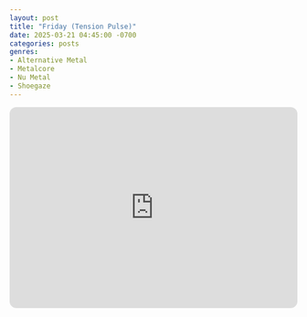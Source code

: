 ```yaml
---
layout: post
title: "Friday (Tension Pulse)"
date: 2025-03-21 04:45:00 -0700
categories: posts
genres:
- Alternative Metal
- Metalcore
- Nu Metal
- Shoegaze
---
```

<iframe style="border-radius:12px" src="https://open.spotify.com/embed/playlist/0esZD9ArzLzdlBVWqAIqYH?utm_source=generator" width="100%" height="352" frameBorder="0" allowfullscreen="" allow="autoplay; clipboard-write; encrypted-media; fullscreen; picture-in-picture" loading="lazy"></iframe>